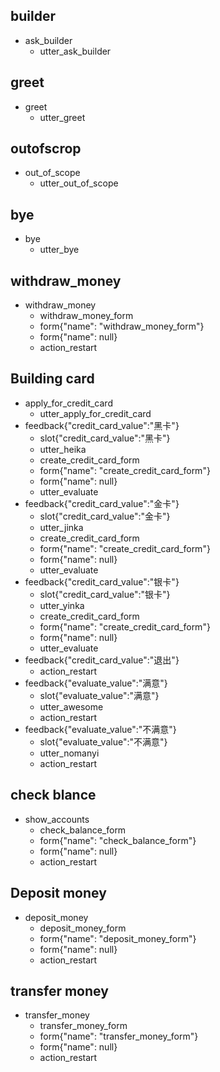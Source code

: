 ## builder
* ask_builder
    - utter_ask_builder
## greet
* greet
    - utter_greet
## outofscrop
* out_of_scope
    - utter_out_of_scope
## bye
* bye
    - utter_bye     

## withdraw_money
* withdraw_money
    - withdraw_money_form
    - form{"name": "withdraw_money_form"}
    - form{"name": null}
    - action_restart
    

## Building card
* apply_for_credit_card
    - utter_apply_for_credit_card
* feedback{"credit_card_value":"黑卡"}
    - slot{"credit_card_value":"黑卡"}
    - utter_heika
    - create_credit_card_form
    - form{"name": "create_credit_card_form"}
    - form{"name": null}
    - utter_evaluate
* feedback{"credit_card_value":"金卡"}
    - slot{"credit_card_value":"金卡"}
    - utter_jinka
    - create_credit_card_form
    - form{"name": "create_credit_card_form"}
    - form{"name": null}
    - utter_evaluate
* feedback{"credit_card_value":"银卡"}
    - slot{"credit_card_value":"银卡"}
    - utter_yinka      
    - create_credit_card_form
    - form{"name": "create_credit_card_form"}
    - form{"name": null}
    - utter_evaluate
* feedback{"credit_card_value":"退出"}   
    - action_restart
* feedback{"evaluate_value":"满意"}
    - slot{"evaluate_value":"满意"}
    - utter_awesome
    - action_restart
* feedback{"evaluate_value":"不满意"}
    - slot{"evaluate_value":"不满意"}
    - utter_nomanyi
    - action_restart
    
## check blance
* show_accounts
    - check_balance_form
    - form{"name": "check_balance_form"}
    - form{"name": null}
    - action_restart

## Deposit money
* deposit_money
    - deposit_money_form
    - form{"name": "deposit_money_form"}
    - form{"name": null}
    - action_restart 
  
## transfer money
* transfer_money
    - transfer_money_form
    - form{"name": "transfer_money_form"}
    - form{"name": null}
    - action_restart